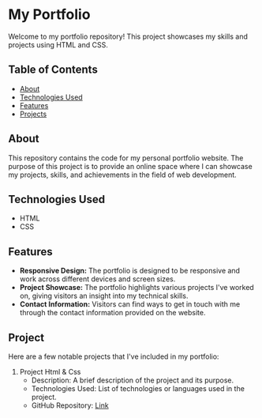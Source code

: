 # My Portfolio

Welcome to my portfolio repository! This project showcases my skills and projects using HTML and CSS.

## Table of Contents

- [About](#about)
- [Technologies Used](#technologies-used)
- [Features](#features)
- [Projects](#projects)

## About

This repository contains the code for my personal portfolio website. The purpose of this project is to provide an online space where I can showcase my projects, skills, and achievements in the field of web development.

## Technologies Used

- HTML
- CSS

## Features

- **Responsive Design:** The portfolio is designed to be responsive and work across different devices and screen sizes.
- **Project Showcase:** The portfolio highlights various projects I've worked on, giving visitors an insight into my technical skills.
- **Contact Information:** Visitors can find ways to get in touch with me through the contact information provided on the website.

## Project

Here are a few notable projects that I've included in my portfolio:

1. Project Html & Css
   - Description: A brief description of the project and its purpose.
   - Technologies Used: List of technologies or languages used in the project.
   - GitHub Repository: [Link](https://github.com/peacetheboy/Mycode)

